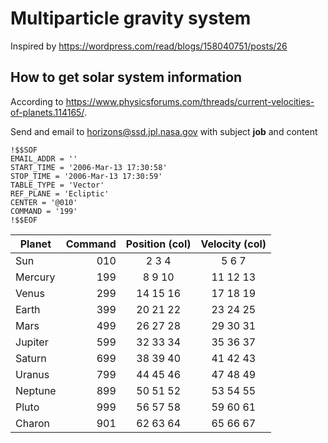 # Multiparticle gravity system

Inspired by https://wordpress.com/read/blogs/158040751/posts/26

## How to get solar system information
According to https://www.physicsforums.com/threads/current-velocities-of-planets.114165/.

Send and email to horizons@ssd.jpl.nasa.gov with subject **job** and content

```
!$$SOF
EMAIL_ADDR = ''
START_TIME = '2006-Mar-13 17:30:58'
STOP_TIME = '2006-Mar-13 17:30:59'
TABLE_TYPE = 'Vector'
REF_PLANE = 'Ecliptic'
CENTER = '@010'
COMMAND = '199'
!$$EOF
```

| Planet  | Command | Position (col) | Velocity (col) |
| ------- | ------: | :------------: | :------------: |
| Sun     |     010 | 2 3 4          | 5 6 7          |
| Mercury |     199 | 8 9 10         | 11 12 13       |
| Venus   |     299 | 14 15 16       | 17 18 19       |
| Earth   |     399 | 20 21 22       | 23 24 25       |
| Mars    |     499 | 26 27 28       | 29 30 31       |
| Jupiter |     599 | 32 33 34       | 35 36 37       |
| Saturn  |     699 | 38 39 40       | 41 42 43       |
| Uranus  |     799 | 44 45 46       | 47 48 49       |
| Neptune |     899 | 50 51 52       | 53 54 55       |
| Pluto   |     999 | 56 57 58       | 59 60 61       |
| Charon  |     901 | 62 63 64       | 65 66 67       |
